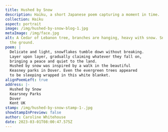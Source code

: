 ```yaml
---
title: Hushed by Snow
description: Haiku, a short Japanese poem capturing a moment in time.
collection: Haiku
aspect: portrait
image: /img/hushed-by-snow-blog-1.jpg
metaImage: /img/face.jpg
alt: A Cedar of Lebanon tree, branches are hanging, heavy with snow. Snow covers
  the ground.
poem: |
  Delicate and light, snowflakes tumble down without breaking. 
  Layer upon layer, gradually claiming whatever they fall on,
  bringing a peace and quiet to the land. 
  Hushed by snow was inspired by a walk in the beautiful 
  Keasney parks in Dover. Even the evergreen trees appeared
  to be sleeping wrapped in this white blanket.
alignPoemLeft: true
address: |-
  Hushed by Snow
  Kearsney Parks
  Dover
  Kent UK
stamp: /img/hushed-by-snow-stamp-1-.jpg
showStampInPreview: false
author: Caroline Whitehouse
date: 2023-03-01T08:00:47.575Z
---
```

